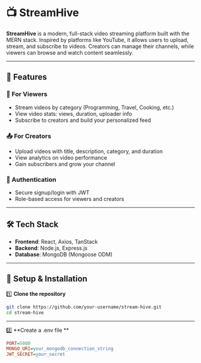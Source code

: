 # 📺 StreamHive

**StreamHive** is a modern, full-stack video streaming platform built with the MERN stack. Inspired by platforms like YouTube, it allows users to upload, stream, and subscribe to videos. Creators can manage their channels, while viewers can browse and watch content seamlessly.

---

## 🚀 Features

### 🎥 For Viewers
- Stream videos by category (Programming, Travel, Cooking, etc.)
- View video stats: views, duration, uploader info
- Subscribe to creators and build your personalized feed

### 📤 For Creators
- Upload videos with title, description, category, and duration
- View analytics on video performance
- Gain subscribers and grow your channel

### 🔐 Authentication
- Secure signup/login with JWT
- Role-based access for viewers and creators

---

## 🛠️ Tech Stack

- **Frontend**: React, Axios, TanStack
- **Backend**: Node.js, Express.js
- **Database**: MongoDB (Mongoose ODM)


---

## 🔧 Setup & Installation

1️⃣ **Clone the repository**
```bash
git clone https://github.com/your-username/stream-hive.git
cd stream-hive
```
---
2️⃣ **Create a .env file **
```ini
PORT=5000
MONGO_URI=your_mongodb_connection_string
JWT_SECRET=your_secret
```

